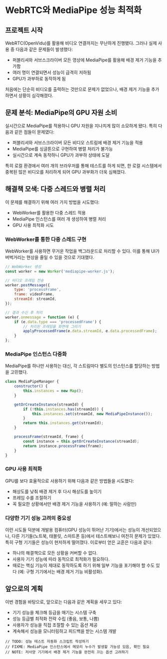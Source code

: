 # WebRTC와 MediaPipe 성능 최적화

## 프로젝트 시작

WebRTC(OpenVidu)를 활용해 비디오 연결까지는 무난하게 진행됐다. 그러나 실제 사용 중 다음과 같은 문제들이 발생했다:

-   퍼블리셔와 서브스크라이버 모든 영상에 MediaPipe를 활용해 배경 제거 기능을 추가함
-   여러 명이 연결되면서 성능이 급격히 저하됨
-   GPU가 과부하로 동작하게 됨

처음에는 단순히 비디오를 출력하는 것만으로 문제가 없었으나, 배경 제거 기능을 추가하면서 상황이 심각해졌다.

## 문제 분석: MediaPipe의 GPU 자원 소비

실시간으로 MediaPipe를 적용하니 GPU 자원을 지나치게 많이 소모하게 됐다. 특히 다음과 같은 점들이 문제였다:

-   퍼블리셔와 서브스크라이버 모든 비디오 스트림에 배경 제거 기능을 적용
-   MediaPipe를 싱글톤으로 구현하여 병렬 처리가 불가능
-   실시간으로 계속 동작하니 GPU가 과부하 상태에 도달

특히 로컬 환경에서 여러 개의 브라우저를 통해 테스트를 하게 되면, 한 로컬 시스템에서 중복된 많은 비디오를 처리하게 되어 GPU 과부화가 더욱 심해졌다.

## 해결책 모색: 다중 스레드와 병렬 처리

이 문제를 해결하기 위해 여러 가지 방법을 시도했다:

-   WebWorker를 활용한 다중 스레드 적용
-   MediaPipe 인스턴스를 여러 개 생성하여 병렬 처리
-   GPU 사용 최적화 시도

### WebWorker를 통한 다중 스레드 구현

WebWorker를 사용하면 무거운 작업을 백그라운드로 처리할 수 있다. 이를 통해 UI가 버벅거리는 현상을 줄일 수 있을 것으로 기대했다.

```javascript
// WebWorker 생성
const worker = new Worker('mediapipe-worker.js');

// 비디오 프레임 전송
worker.postMessage({
    type: 'processFrame',
    frame: videoFrame,
    streamId: streamId,
});

// 결과 수신 후 처리
worker.onmessage = function (e) {
    if (e.data.type === 'processedFrame') {
        // 처리된 프레임을 화면에 그리기
        applyProcessedFrame(e.data.streamId, e.data.processedFrame);
    }
};
```

### MediaPipe 인스턴스 다중화

MediaPipe를 하나만 사용하는 대신, 각 스트림마다 별도의 인스턴스를 할당하는 방법을 고민했다.

```javascript
class MediaPipeManager {
    constructor() {
        this.instances = new Map();
    }

    getOrCreateInstance(streamId) {
        if (!this.instances.has(streamId)) {
            this.instances.set(streamId, new MediaPipeInstance());
        }
        return this.instances.get(streamId);
    }

    processFrame(streamId, frame) {
        const instance = this.getOrCreateInstance(streamId);
        return instance.processFrame(frame);
    }
}
```

### GPU 사용 최적화

GPU를 보다 효율적으로 사용하기 위해 다음과 같은 방법들을 시도했다:

-   해상도를 낮춰 배경 제거 후 다시 해상도를 높이기
-   프레임 수를 조절하기
-   꼭 필요한 상황에서만 배경 제거 기능을 사용하기 (예: 말하는 사람만)

### 다양한 기기 성능 고려의 중요성

이런 시도들 덕분에 개발용 컴퓨터(GPU 성능이 뛰어난 기기)에서는 성능이 개선되었으나, 다른 기기들(노트북, 태블릿, 스마트폰 등)에서 테스트해보니 여전히 문제가 있었다. 특히 구형 기기들은 성능이 현저하게 떨어졌다. 이로부터 얻은 교훈은 다음과 같다:

-   하나의 해결책으로 모든 상황을 커버할 수 없다.
-   사용자 기기 성능에 따라 동적으로 최적화가 필요하다.
-   때로는 핵심 기능이 제대로 동작하도록 하기 위해 일부 기능을 포기해야 할 수도 있다 (예: 구형 기기에서는 배경 제거 기능 비활성화).

## 앞으로의 계획

이번 경험을 바탕으로, 앞으로는 다음과 같은 계획을 세우고 있다:

-   기기 성능을 체크해 등급을 매기는 시스템 구축
-   성능 등급별 최적화 전략 수립 (좋음, 보통, 나쁨)
-   사용자가 성능을 직접 조절할 수 있는 옵션 제공
-   계속해서 성능을 모니터링하고 피드백을 받는 시스템 개발

```arduino
// TODO: 성능 테스트 자동화 스크립트 작성하기
// FIXME: MediaPipe 인스턴스에서 메모리 누수가 발생할 가능성 있음, 확인 필요
// NOTE: 저사양 기기에서 배경 제거 기능을 완전히 끄는 옵션 고려하기
```

